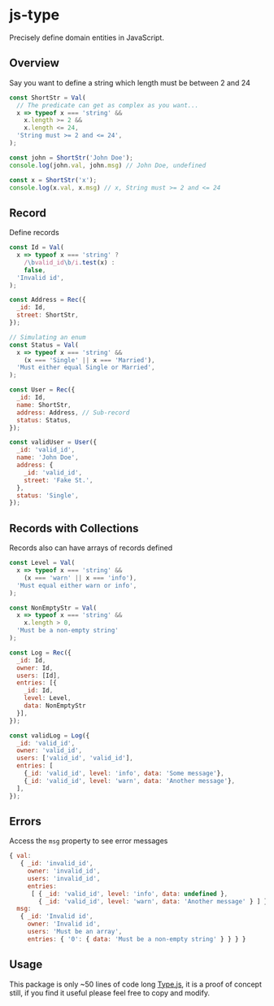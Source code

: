 # js-type

Precisely define domain entities in JavaScript.

## Overview

Say you want to define a string which length must be between 2 and 24

```js
const ShortStr = Val(
  // The predicate can get as complex as you want...
  x => typeof x === 'string' &&
    x.length >= 2 &&
    x.length <= 24,
  'String must >= 2 and <= 24',
);

const john = ShortStr('John Doe');
console.log(john.val, john.msg) // John Doe, undefined

const x = ShortStr('x');
console.log(x.val, x.msg) // x, String must >= 2 and <= 24
```

## Record

Define records

```js
const Id = Val(
  x => typeof x === 'string' ?
    /\bvalid_id\b/i.test(x) :
    false,
  'Invalid id',
);

const Address = Rec({
  _id: Id,
  street: ShortStr,
});

// Simulating an enum
const Status = Val(
  x => typeof x === 'string' &&
    (x === 'Single' || x === 'Married'),
  'Must either equal Single or Married',
);

const User = Rec({
  _id: Id,
  name: ShortStr,
  address: Address, // Sub-record
  status: Status,
});

const validUser = User({
  _id: 'valid_id',
  name: 'John Doe',
  address: {
    _id: 'valid_id',
    street: 'Fake St.',
  },
  status: 'Single',
});
```

## Records with Collections

Records also can have arrays of records defined

```js
const Level = Val(
  x => typeof x === 'string' &&
    (x === 'warn' || x === 'info'),
  'Must equal either warn or info',
);

const NonEmptyStr = Val(
  x => typeof x === 'string' &&
    x.length > 0,
  'Must be a non-empty string'
);

const Log = Rec({
  _id: Id,
  owner: Id,
  users: [Id],
  entries: [{
    _id: Id,
    level: Level,
    data: NonEmptyStr
  }],
});

const validLog = Log({
  _id: 'valid_id',
  owner: 'valid_id',
  users: ['valid_id', 'valid_id'],
  entries: [
    {_id: 'valid_id', level: 'info', data: 'Some message'},
    {_id: 'valid_id', level: 'warn', data: 'Another message'},
  ],
});
```

## Errors

Access the `msg` property to see error messages

```js
{ val:
   { _id: 'invalid_id',
     owner: 'invalid_id',
     users: 'invalid_id',
     entries:
      [ { _id: 'valid_id', level: 'info', data: undefined },
        { _id: 'valid_id', level: 'warn', data: 'Another message' } ] },   
  msg:
   { _id: 'Invalid id',
     owner: 'Invalid id',
     users: 'Must be an array',
     entries: { '0': { data: 'Must be a non-empty string' } } } }
```

## Usage

This package is only ~50 lines of code long [Type.js](src/Type.js), it is a proof of concept still, if you find it useful please feel free to copy and modify. 

